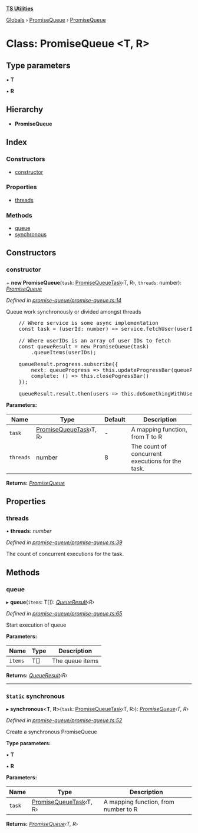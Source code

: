 **[TS Utilities](../README.md)**

[Globals](../README.md) › [PromiseQueue](../modules/promisequeue.md) › [PromiseQueue](promisequeue.promisequeue-1.md)

# Class: PromiseQueue <**T, R**>

## Type parameters

▪ **T**

▪ **R**

## Hierarchy

* **PromiseQueue**

## Index

### Constructors

* [constructor](promisequeue.promisequeue-1.md#constructor)

### Properties

* [threads](promisequeue.promisequeue-1.md#threads)

### Methods

* [queue](promisequeue.promisequeue-1.md#queue)
* [synchronous](promisequeue.promisequeue-1.md#static-synchronous)

## Constructors

###  constructor

\+ **new PromiseQueue**(`task`: [PromiseQueueTask](../modules/promisequeue.md#promisequeuetask)‹T, R›, `threads`: number): *[PromiseQueue](promisequeue.promisequeue-1.md)*

*Defined in [promise-queue/promise-queue.ts:14](https://github.com/Juraji/ts-utilities/blob/master/src/lib/promise-queue/promise-queue.ts#L14)*

Queue work synchronously or divided amongst threads

<pre>
    // Where service is some async implementation
    const task = (userId: number) => service.fetchUser(userId);

    // Where userIDs is an array of user IDs to fetch
    const queueResult = new PromiseQueue(task)
        .queueItems(userIDs);

    queueResult.progress.subscribe({
        next: queueProgress => this.updateProgressBar(queueProgress),
        complete: () => this.closePogressBar()
    });

    queueResult.result.then(users => this.doSomethingWithUsers(users))
</pre>

**Parameters:**

Name | Type | Default | Description |
------ | ------ | ------ | ------ |
`task` | [PromiseQueueTask](../modules/promisequeue.md#promisequeuetask)‹T, R› | - | A mapping function, from T to R | Promise<R>. |
`threads` | number | 8 | The count of concurrent executions for the task.  |

**Returns:** *[PromiseQueue](promisequeue.promisequeue-1.md)*

## Properties

###  threads

• **threads**: *number*

*Defined in [promise-queue/promise-queue.ts:39](https://github.com/Juraji/ts-utilities/blob/master/src/lib/promise-queue/promise-queue.ts#L39)*

The count of concurrent executions for the task.

## Methods

###  queue

▸ **queue**(`items`: T[]): *[QueueResult](../interfaces/promisequeue.queueresult.md)‹R›*

*Defined in [promise-queue/promise-queue.ts:65](https://github.com/Juraji/ts-utilities/blob/master/src/lib/promise-queue/promise-queue.ts#L65)*

Start execution of queue

**Parameters:**

Name | Type | Description |
------ | ------ | ------ |
`items` | T[] | The queue items  |

**Returns:** *[QueueResult](../interfaces/promisequeue.queueresult.md)‹R›*

___

### `Static` synchronous

▸ **synchronous**<**T**, **R**>(`task`: [PromiseQueueTask](../modules/promisequeue.md#promisequeuetask)‹T, R›): *[PromiseQueue](promisequeue.promisequeue-1.md)‹T, R›*

*Defined in [promise-queue/promise-queue.ts:52](https://github.com/Juraji/ts-utilities/blob/master/src/lib/promise-queue/promise-queue.ts#L52)*

Create a synchronous PromiseQueue

**Type parameters:**

▪ **T**

▪ **R**

**Parameters:**

Name | Type | Description |
------ | ------ | ------ |
`task` | [PromiseQueueTask](../modules/promisequeue.md#promisequeuetask)‹T, R› | A mapping function, from number to R | Promise<R>  |

**Returns:** *[PromiseQueue](promisequeue.promisequeue-1.md)‹T, R›*